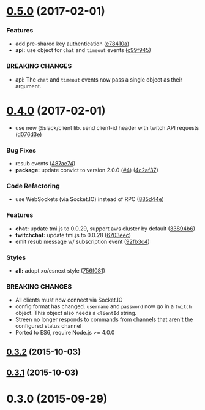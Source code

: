 <a name="0.5.0"></a>
# [0.5.0](https://github.com/SupportClass/streen/compare/v0.4.0...v0.5.0) (2017-02-01)


### Features

* add pre-shared key authentication ([e78410a](https://github.com/SupportClass/streen/commit/e78410a))
* **api:** use object for `chat` and `timeout` events ([c99f945](https://github.com/SupportClass/streen/commit/c99f945))


### BREAKING CHANGES

* api: The `chat` and `timeout` events now pass a single object as their argument.



<a name="0.4.0"></a>
# [0.4.0](https://github.com/SupportClass/streen/compare/v0.3.2...v0.4.0) (2017-02-01)


* use new @slack/client lib. send client-id header with twitch API requests ([d076d3e](https://github.com/SupportClass/streen/commit/d076d3e))


### Bug Fixes

* resub events ([487ae74](https://github.com/SupportClass/streen/commit/487ae74))
* **package:** update convict to version 2.0.0 ([#4](https://github.com/SupportClass/streen/issues/4)) ([4c2af37](https://github.com/SupportClass/streen/commit/4c2af37))


### Code Refactoring

* use WebSockets (via Socket.IO) instead of RPC ([885d44e](https://github.com/SupportClass/streen/commit/885d44e))


### Features

* **chat:** update tmi.js to 0.0.29, support aws cluster by default ([33894b6](https://github.com/SupportClass/streen/commit/33894b6))
* **twitchchat:** update tmi.js to 0.0.28 ([6703eec](https://github.com/SupportClass/streen/commit/6703eec))
* emit resub message w/ subscription event ([92fb3c4](https://github.com/SupportClass/streen/commit/92fb3c4))


### Styles

* **all:** adopt xo/esnext style ([756f081](https://github.com/SupportClass/streen/commit/756f081))


### BREAKING CHANGES

* All clients must now connect via Socket.IO
* config format has changed. `username` and `password` now go in a `twitch` object. This object also needs a `clientId` string.
* Streen no longer responds to commands from channels that aren't the configured status channel
* Ported to ES6, require Node.js >= 4.0.0



<a name="0.3.2"></a>
## [0.3.2](https://github.com/SupportClass/streen/compare/v0.3.1...v0.3.2) (2015-10-03)



<a name="0.3.1"></a>
## [0.3.1](https://github.com/SupportClass/streen/compare/v0.3.0...v0.3.1) (2015-10-03)



<a name="0.3.0"></a>
# 0.3.0 (2015-09-29)



